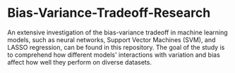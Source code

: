 # Bias-Variance-Tradeoff-Research
An extensive investigation of the bias-variance tradeoff in machine learning models, such as neural networks, Support Vector Machines (SVM), and LASSO regression, can be found in this repository. The goal of the study is to comprehend how different models' interactions with variation and bias affect how well they perform on diverse datasets.
